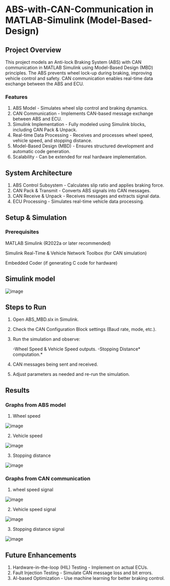 # ABS-with-CAN-Communication in MATLAB-Simulink (Model-Based-Design)

## Project Overview

This project models an Anti-lock Braking System (ABS) with CAN communication in MATLAB Simulink using Model-Based Design (MBD) principles. The ABS prevents wheel lock-up during braking, improving vehicle control and safety. CAN communication enables real-time data exchange between the ABS and ECU.


### Features

1. ABS Model - Simulates wheel slip control and braking dynamics.
2. CAN Communication - Implements CAN-based message exchange between ABS and ECU.
3. Simulink Implementation - Fully modeled using Simulink blocks, including CAN Pack & Unpack.
4. Real-time Data Processing - Receives and processes wheel speed, vehicle speed, and stopping distance.
5. Model-Based Design (MBD) - Ensures structured development and automatic code generation.
6. Scalability - Can be extended for real hardware implementation.
   

## System Architecture

1. ABS Control Subsystem - Calculates slip ratio and applies braking force.
2. CAN Pack & Transmit - Converts ABS signals into CAN messages.
3. CAN Receive & Unpack - Receives messages and extracts signal data.
4. ECU Processing - Simulates real-time vehicle data processing.


## Setup & Simulation

### Prerequisites

MATLAB Simulink (R2022a or later recommended)

Simulink Real-Time & Vehicle Network Toolbox (for CAN simulation)

Embedded Coder (if generating C code for hardware)

## Simulink model
![image](https://github.com/user-attachments/assets/ac2c5219-fc7f-4138-b8c6-dbaa6e784f0e)




## Steps to Run

1. Open ABS_MBD.slx in Simulink.

2. Check the CAN Configuration Block settings (Baud rate, mode, etc.).

3. Run the simulation and observe:
 
   -Wheel Speed & Vehicle Speed outputs.
   -Stopping Distance* computation.*

4. CAN messages being sent and received.

5. Adjust parameters as needed and re-run the simulation.

## Results
### Graphs from ABS model 
1. Wheel speed

![image](https://github.com/user-attachments/assets/de6e4093-c178-4587-a49d-b7886e7e85de)

2. Vehicle speed

![image](https://github.com/user-attachments/assets/ab734519-b8f0-4176-89cb-c7b02ec59b3a)

3. Stopping distance

![image](https://github.com/user-attachments/assets/38fc50b1-0788-4d27-9f94-76901071c021)


### Graphs from CAN communication
1. wheel speed signal

![image](https://github.com/user-attachments/assets/4054bf0d-9069-4b63-a572-93fa9f5a8579)

2. Vehicle speed signal

![image](https://github.com/user-attachments/assets/4ac82274-1d1c-41bd-b74b-c3a1caa1a95b)

3. Stopping distance signal

![image](https://github.com/user-attachments/assets/5d3a024f-11a9-4773-8b79-a20e16c7c2b5)







## Future Enhancements

 1. Hardware-in-the-loop (HIL) Testing - Implement on actual ECUs.
 2. Fault Injection Testing - Simulate CAN message loss and bit errors.
 3. AI-based Optimization - Use machine learning for better braking control.
